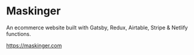 # Maskinger

An ecommerce website built with Gatsby, Redux, Airtable, Stripe & Netlify functions.

https://maskinger.com

